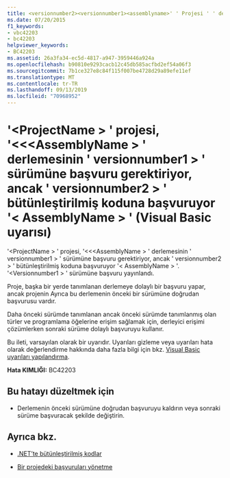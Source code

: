 ```yaml
---
title: <versionnumber2><versionnumber1><assemblyname>' ' Projesi ' ' derlemesinin ' ' sürümüne başvuru gerektiriyor, ancak '<assemblyname>' derlemesinin ' ' sürümüne başvuruyor (Visual Basic uyarı)<projectname>
ms.date: 07/20/2015
f1_keywords:
- vbc42203
- bc42203
helpviewer_keywords:
- BC42203
ms.assetid: 26a3fa34-ec5d-4817-a947-3959446a924a
ms.openlocfilehash: b90810e9293cacb12c45db585acfbd2ef54a06f3
ms.sourcegitcommit: 7b1ce327e8c84f115f007be4728d29a89efe11ef
ms.translationtype: MT
ms.contentlocale: tr-TR
ms.lasthandoff: 09/13/2019
ms.locfileid: "70968952"
---
```

# <a name="project-projectname-requires-a-reference-to-version-versionnumber1-of-assembly-assemblyname-but-references-version-versionnumber2-of-assembly-assemblyname-visual-basic-warning"></a>'\<ProjectName > ' projesi, '\<\<\<AssemblyName > ' derlemesinin ' versionnumber1 > ' sürümüne başvuru gerektiriyor, ancak ' versionnumber2 > ' bütünleştirilmiş koduna başvuruyor '\< AssemblyName > ' (Visual Basic uyarısı)
'\<ProjectName > ' projesi, '\<\<\<AssemblyName > ' derlemesinin ' versionnumber1 > ' sürümüne başvuru gerektiriyor, ancak ' versionnumber2 > ' bütünleştirilmiş koduna başvuruyor '\< AssemblyName > '. '\<Versionnumber1 > ' sürümüne başvuru yayınlandı.  
  
 Proje, başka bir yerde tanımlanan derlemeye dolaylı bir başvuru yapar, ancak projenin Ayrıca bu derlemenin önceki bir sürümüne doğrudan başvurusu vardır.  
  
 Daha önceki sürümde tanımlanan ancak önceki sürümde tanımlanmış olan türler ve programlama öğelerine erişim sağlamak için, derleyici erişimi çözümlerken sonraki sürüme dolaylı başvuruyu kullanır.  
  
 Bu ileti, varsayılan olarak bir uyarıdır. Uyarıları gizleme veya uyarıları hata olarak değerlendirme hakkında daha fazla bilgi için bkz. [Visual Basic uyarıları yapılandırma](/visualstudio/ide/configuring-warnings-in-visual-basic).  
  
 **Hata KIMLIĞI:** BC42203  
  
## <a name="to-correct-this-error"></a>Bu hatayı düzeltmek için  
  
- Derlemenin önceki sürümüne doğrudan başvuruyu kaldırın veya sonraki sürüme başvuracak şekilde değiştirin.  
  
## <a name="see-also"></a>Ayrıca bkz.

- [.NET’te bütünleştirilmiş kodlar](../../standard/assembly/index.md)

- [Bir projedeki başvuruları yönetme](/visualstudio/ide/managing-references-in-a-project)
